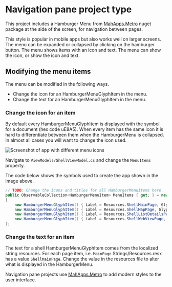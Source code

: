 # Navigation pane project type

This project includes a Hamburger Menu from [MahApps.Metro](../mahapps-metro.md) nuget package at the side of the screen, for navigation between pages.

This style is popular in mobile apps but also works well on larger screens. The menu can be expanded or collapsed by clicking on the hamburger button. The menu shows items with an icon and text. The menu can show the icon, or show the icon and text.

## Modifying the menu items

The menu can be modified in the following ways.

* Change the icon for an HamburgerMenuGlyphItem in the menu.
* Change the text for an HamburgerMenuGlyphItem in the menu.

### Change the icon for an item

By default every HamburgerMenuGlyphItem is displayed with the symbol for a document (hex code uE8A5).
When every item has the same icon it is hard to differentiate between them when the HamburgerMenu is collapsed. In almost all cases you will want to change the icon used.

![Screenshot of app with different menu icons](../resources/modifications/NavMenu_Different_Symbols.png)

Navigate to `ViewModels/ShellViewModel.cs` and change the `MenuItems` property.

The code below shows the symbols used to create the app shown in the image above.

```csharp
// TODO: Change the icons and titles for all HamburgerMenuItems here.
public ObservableCollection<HamburgerMenuItem> MenuItems { get; } = new ObservableCollection<HamburgerMenuItem>()
{
    new HamburgerMenuGlyphItem() { Label = Resources.ShellMainPage, Glyph = "\uE8A5", TargetPageType = typeof(MainViewModel) },
    new HamburgerMenuGlyphItem() { Label = Resources.ShellMapPage, Glyph = "\uE707", TargetPageType = typeof(MapViewModel) },
    new HamburgerMenuGlyphItem() { Label = Resources.ShellListDetailsPage, Glyph = "\uE90C", TargetPageType = typeof(ListDetailsViewModel) },
    new HamburgerMenuGlyphItem() { Label = Resources.ShellWebViewPage, Glyph = "\uE774", TargetPageType = typeof(WebViewViewModel) },
};
```

### Change the text for an item

The text for a shell HamburgerMenuGlyphItem comes from the localized string resources. For each page item, i.e. `MainPage` Strings/Resources.resx has a value `ShellMainPage`. Change the value in the resources file to alter what is displayed in the HamburgerMenu.

Navigation pane projects use [MahApps.Metro](../mahapps-metro.md) to add modern styles to the user interface.